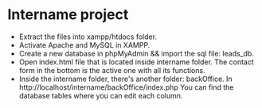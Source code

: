# Intername project


- Extract the files into xampp/htdocs folder.
- Activate Apache and MySQL in XAMPP.
- Create a new database in phpMyAdmin && import the sql file: leads_db.
- Open index.html file that is located inside intername folder. The contact form in the bottom is the active one with all its functions.
- Inside the intername folder, there's another folder: backOffice. In http://localhost/intername/backOffice/index.php
You can find the database tables where you can edit each column.